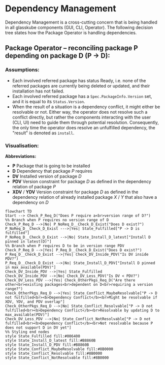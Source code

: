 # Dependency Management

Dependency Management is a cross-cutting concern that is being handled in all glasskube components (GUI, CLI, Operator).
The following decision tree states how the Package Operator is handling dependencies.

## Package Operator – reconciling package P depending on package D (P -> D):

### Assumptions:

- Each involved referred package has status Ready, i.e. none of the referred packages are currently being deleted or updated, and their installation has not failed.
- Each involved referred package has a `Spec.PackageInfo.Version` set, and it is equal to its `Status.Version`.
- When the result of a situation is a dependency conflict, it might either be resolvable or not. Either way, the operator does not resolve such a conflict directly, but rather
  the components interacting with the user (CLI, UI) need to guide them through potential resolution. Consequently, the only time the operator does resolve an unfulfilled
  dependency, the "result" is denoted as `install`.

### Visualisation:

**Abbreviations:**

- **P** Package that is going to be installed
- **D** Dependency that package _P_ requires
- **DV** Installed version of package _D_
- **PDV** Version constraint for package _D_ as defined in the dependency relation of package _P_
- **XDV** / **YDV** Version constraint for package _D_ as defined in the dependency relation of already installed package _X_ / _Y_ that also have a dependency on _D_

```mermaid
flowchart TD
Start --> Check_P_Req_D("Does P require a<br>version range of D?")
%% Branch when P requires no version range of D
Check_P_Req_D -->|No| P_NoReq_D__Check_D_Exist("Does D exist?")
P_NoReq_D__Check_D_Exist --->|Yes| State_Fulfilled["P -> D is fulfilled"]
P_NoReq_D__Check_D_Exist -->|No| State_Install_D_latest["Install D pinned in latest(D)"]
%% Branch when P requires D to be in version range PDV
Check_P_Req_D -->|Yes| P_Req_D__Check_D_Exist("Does D exist?")
P_Req_D__Check_D_Exist -->|Yes| Check_DV_Inside_PDV("Is DV inside PDV?")
P_Req_D__Check_D_Exist -->|No| State_Install_D_PDV["Install D pinned in max_available(PDV)"]
Check_DV_Inside_PDV -->|Yes| State_Fulfilled
Check_DV_Inside_PDV -->|No| Check_DV_Less_PDV("Is DV < PDV?")
Check_DV_Less_PDV -->|Yes| Check_OtherPkgs_Req_D("Are there other<br>existing packages<br>dependent on D<br>requiring a version range?")
Check_OtherPkgs_Req_D -->|Yes| State_Conflict_MaybeResolvable["P -> D not fulfilled<br><b>Dependency Conflict</b><br>Might be resolvable if XDV, YDV, and PDV overlap"]
Check_OtherPkgs_Req_D -->|No| State_Conflict_Resolvable["P -> D not fulfilled<br><b>Dependency Conflict</b><br>Resolvable by updating D to max_available(PDV)"]
Check_DV_Less_PDV -->|No| State_Conflict_NotResolvable["P -> D not fulfilled<br><b>Dependency Conflict</b><br>Not resolvable because P does not support D in DV yet"]
%% Styling end nodes
style State_Fulfilled fill:#006400
style State_Install_D_latest fill:#B8860B
style State_Install_D_PDV fill:#B8860B
style State_Conflict_MaybeResolvable fill:#8B0000
style State_Conflict_Resolvable fill:#8B0000
style State_Conflict_NotResolvable fill:#8B0000
```
